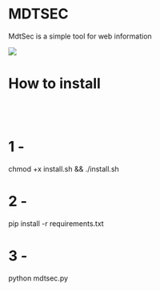 # MDTSEC
MdtSec is a simple tool for web information

<img src="https://i.imgur.com/S1kUsuR.png">

<h1>How to install</h1>
<br>

<br>
<h1>1 - </h1><font>chmod +x install.sh && ./install.sh</font>
<h1>2 - </h1><font>pip install -r requirements.txt</font>
<h1>3 - </h1><font>python mdtsec.py</font>
